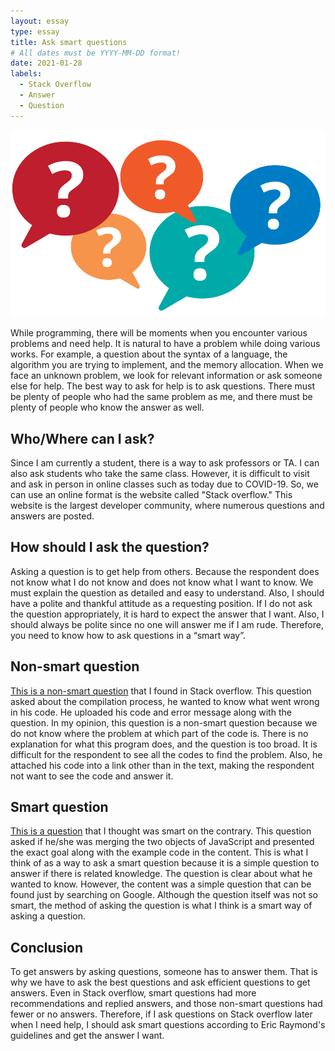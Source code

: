 ```yaml
---
layout: essay
type: essay
title: Ask smart questions
# All dates must be YYYY-MM-DD format!
date: 2021-01-28
labels:
  - Stack Overflow
  - Answer
  - Question
---
```


<img class="ui fluid image" src="../images/question.png">

While programming, there will be moments when you encounter various problems and need help. It is natural to have a problem while doing various works. For example, a question about the syntax of a language, the algorithm you are trying to implement, and the memory allocation. When we face an unknown problem, we look for relevant information or ask someone else for help. The best way to ask for help is to ask questions. There must be plenty of people who had the same problem as me, and there must be plenty of people who know the answer as well.
 
## Who/Where can I ask?
Since I am currently a student, there is a way to ask professors or TA. I can also ask students who take the same class. However, it is difficult to visit and ask in person in online classes such as today due to COVID-19. So, we can use an online format is the website called "Stack overflow." This website is the largest developer community, where numerous questions and answers are posted.
 
## How should I ask the question?
Asking a question is to get help from others. Because the respondent does not know what I do not know and does not know what I want to know. We must explain the question as detailed and easy to understand. Also, I should have a polite and thankful attitude as a requesting position. If I do not ask the question appropriately, it is hard to expect the answer that I want. Also, I should always be polite since no one will answer me if I am rude. Therefore, you need to know how to ask questions in a “smart way”.
 
## Non-smart question
[This is a non-smart question](https://stackoverflow.com/questions/12600363/cant-compile-this-code) that I found in Stack overflow. This question asked about the compilation process, he wanted to know what went wrong in his code. He uploaded his code and error message along with the question. In my opinion, this question is a non-smart question because we do not know where the problem at which part of the code is. There is no explanation for what this program does, and the question is too broad. It is difficult for the respondent to see all the codes to find the problem. Also, he attached his code into a link other than in the text, making the respondent not want to see the code and answer it.
 
## Smart question
[This is a question](https://stackoverflow.com/questions/171251/how-can-i-merge-properties-of-two-javascript-objects-dynamically) that I thought was smart on the contrary. This question asked if he/she was merging the two objects of JavaScript and presented the exact goal along with the example code in the content. This is what I think of as a way to ask a smart question because it is a simple question to answer if there is related knowledge. The question is clear about what he wanted to know. However, the content was a simple question that can be found just by searching on Google. Although the question itself was not so smart, the method of asking the question is what I think is a smart way of asking a question. 
 
## Conclusion
To get answers by asking questions, someone has to answer them. That is why we have to ask the best questions and ask efficient questions to get answers. Even in Stack overflow, smart questions had more recommendations and replied answers, and those non-smart questions had fewer or no answers. Therefore, if I ask questions on Stack overflow later when I need help, I should ask smart questions according to Eric Raymond's guidelines and get the answer I want.
